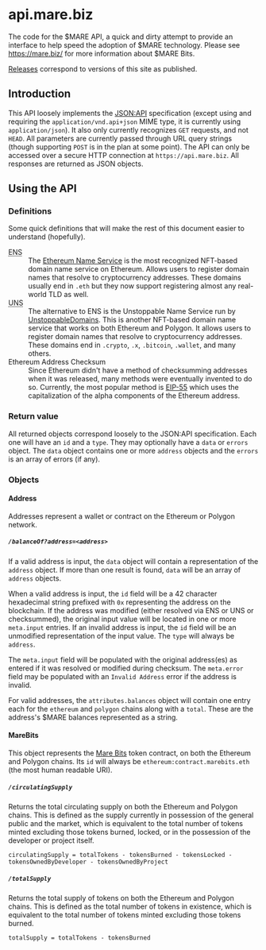 # api.mare.biz

The code for the $MARE API, a quick and dirty attempt to provide an interface to help speed the adoption of $MARE technology.  Please see <https://mare.biz/> for more information about $MARE Bits.

[Releases](../../releases) correspond to versions of this site as published.

## Introduction

This API loosely implements the [JSON:API](https://jsonapi.org/) specification (except using and requiring the `application/vnd.api+json` MIME type, it is currently using `application/json`).  It also only currently recognizes `GET` requests, and not `HEAD`.  All parameters are currently passed through URL query strings (though supporting `POST` is in the plan at some point).  The API can only be accessed over a secure HTTP connection at `https://api.mare.biz`.  All responses are returned as JSON objects.

## Using the API

### Definitions

Some quick definitions that will make the rest of this document easier to understand (hopefully).

<dl>
<dt><abbr title="Ethereum Name Service">ENS</abbr></dt>
<dd>The <a href="//ens.domains/">Ethereum Name Service</a> is the most recognized NFT-based domain name service on Ethereum.  Allows users to register domain names that resolve to cryptocurrency addresses.  These domains usually end in <code>.eth</code> but they now support registering almost any real-world TLD as well.</dd>
<dt><abbr title="Unstoppable Name Service">UNS</abbr></dt>
<dd>The alternative to ENS is the Unstoppable Name Service run by <a href="//unstoppabledomains.com/">UnstoppableDomains</a>.  This is another NFT-based domain name service that works on both Ethereum and Polygon.  It allows users to register domain names that resolve to cryptocurrency addresses.  These domains end in <code>.crypto</code>, <code>.x</code>, <code>.bitcoin</code>, <code>.wallet</code>, and many others.</dd>
<dt>Ethereum Address Checksum</dt>
<dd>Since Ethereum didn't have a method of checksumming addresses when it was released, many methods were eventually invented to do so.  Currently, the most popular method is <a href="/ethereum/EIPs/blob/master/EIPS/eip-55.md">EIP-55</a> which uses the capitalization of the alpha components of the Ethereum address.</dd>
</dl>

### Return value

All returned objects correspond loosely to the JSON:API specification.  Each one will have an `id` and a `type`.  They may optionally have a `data` or `errors` object.  The `data` object contains one or more `address` objects and the `errors` is an array of errors (if any).

### Objects

#### Address

Addresses represent a wallet or contract on the Ethereum or Polygon network.

##### `/balanceOf?address=<address>`

If a valid address is input, the `data` object will contain a representation of the `address` object.  If more than one result is found, `data` will be an array of `address` objects.

When a valid address is input, the `id` field will be a 42 character hexadecimal string prefixed with `0x` representing the address on the blockchain.  If the address was modified (either resolved via ENS or UNS or checksummed), the original input value will be located in one or more `meta.input` entries.  If an invalid address is input, the `id` field will be an unmodified representation of the input value.  The `type` will always be `address`.

The `meta.input` field will be populated with the original address(es) as entered if it was resolved or modified during checksum.  The `meta.error` field may be populated with an `Invalid Address` error if the address is invalid.

For valid addresses, the `attributes.balances` object will contain one entry each for the `ethereum` and `polygon` chains along with a `total`.  These are the address's $MARE balances represented as a string.

#### MareBits

This object represents the [Mare Bits](https://mare.biz/) token contract, on both the Ethereum and Polygon chains.  Its `id` will always be `ethereum:contract.marebits.eth` (the most human readable URI).

##### `/circulatingSupply`

Returns the total circulating supply on both the Ethereum and Polygon chains.  This is defined as the supply currently in possession of the general public and the market, which is equivalent to the total number of tokens minted excluding those tokens burned, locked, or in the possession of the developer or project itself.

```
circulatingSupply = totalTokens - tokensBurned - tokensLocked - tokensOwnedByDeveloper - tokensOwnedByProject
```


##### `/totalSupply`

Returns the total supply of tokens on both the Ethereum and Polygon chains.  This is defined as the total number of tokens in existence, which is equivalent to the total number of tokens minted excluding those tokens burned.

```
totalSupply = totalTokens - tokensBurned
```
